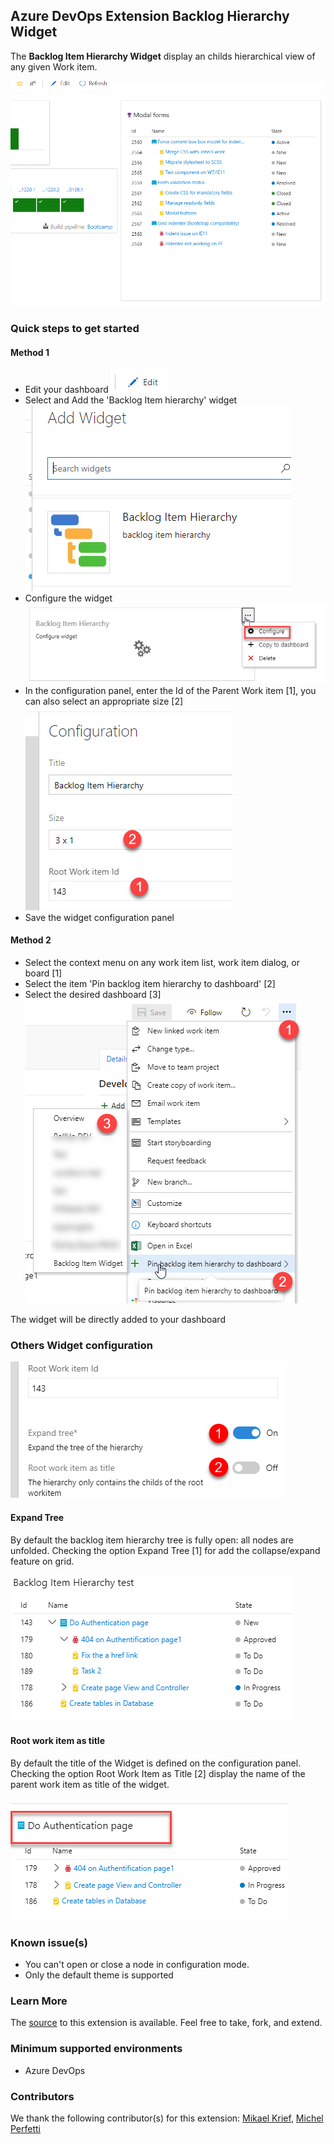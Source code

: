## Azure DevOps Extension Backlog Hierarchy Widget ##

The **Backlog Item Hierarchy Widget** display an childs hierarchical view of any given Work item.

![](/static/images/Screen1.png)

### Quick steps to get started ###

#### Method 1 ####

- Edit your dashboard ![edit dashboard](/static/images/edit-dashboard.png)
- Select and Add the 'Backlog Item hierarchy' widget
    ![add widget](/static/images/widget-catalog.png)
- Configure the widget
    ![configure widget](/static/images/config-widget.png)
- In the configuration panel, enter the Id of the Parent Work item [1], you can also select an appropriate size [2]
    ![configure widget item](/static/images/config-widget2.png)
- Save the widget configuration panel

#### Method 2 ####

- Select the context menu on any work item list, work item dialog, or board [1]
- Select the item 'Pin backlog item hierarchy to dashboard' [2]
- Select the desired dashboard [3]
    ![Add to dashboard](/static/images/add-dashboard.png)

The widget will be directly added to your dashboard

### Others Widget configuration ###

![config options](/static/images/config-options.png)

#### Expand Tree ####

By default the backlog item hierarchy tree is fully open: all nodes are unfolded.
Checking the option Expand Tree [1] for add the collapse/expand feature on grid.

![collapse](/static/images/collapse-nodes.png)

#### Root work item as title ####

By default the title of the Widget is defined on the configuration panel.
Checking the option Root Work Item as Title [2] display the name of the parent work item as title of the widget.

![title](/static/images/title-wi.png)

### Known issue(s)

- You can't open or close a node in configuration mode.
- Only the default theme is supported

### Learn More

The [source](https://github.com/Cellenza/Azure-DevOps-Extension-WI-Hierarchy-Widget) to this extension is available. Feel free to take, fork, and extend.


### Minimum supported environments ###

- Azure DevOps

### Contributors ###

We thank the following contributor(s) for this extension: [Mikael Krief](https://github.com/mikaelkrief), [Michel Perfetti](https://github.com/miiitch)
